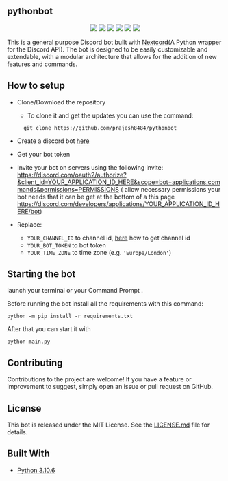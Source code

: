 ## pythonbot

<p align="center">
<a href="https://github.com/prajesh8484/pythonbot"><img src="https://img.shields.io/github/languages/code-size/prajesh8484/pythonbot"></a>
<a herf="https://github.com/nextcord/nextcord"><img src="https://img.shields.io/pypi/pyversions/nextcord"></a>
<a herf="https://www.codefactor.io/repository/github/prajesh8484/pythonbot"><img src="https://www.codefactor.io/repository/github/prajesh8484/pythonbot/badge"></a>
<a href="https://github.com/prajesh8484/pythonbot/commits/main"><img src="https://img.shields.io/github/last-commit/prajesh8484/pythonbot"></a>
<a href="https://github.com/prajesh8484/pythonbot/releases/"><img src="https://img.shields.io/github/v/release/prajesh8484/pythonbot"></a>
<a href="https://github.com/prajesh8484/pythonbot/blob/3229b471a5772099e285e18282439e8b061ae9ba/LICENSE.md"><img src="https://img.shields.io/github/license/prajesh8484/pythonbot"></a>
</p>

This is a general purpose Discord bot built with [Nextcord](https://github.com/nextcord/nextcord)(A Python wrapper for the Discord API). The bot is designed to be easily customizable and extendable, with a modular architecture that allows for the addition of new features and commands. 

## How to setup

* Clone/Download the repository
    * To clone it and get the updates you can use the command:
    ```
      git clone https://github.com/prajesh8484/pythonbot
    ```
* Create a discord bot [here](https://discord.com/developers/applications)
* Get your bot token
* Invite your bot on servers using the following invite:
  https://discord.com/oauth2/authorize?&client_id=YOUR_APPLICATION_ID_HERE&scope=bot+applications.commands&permissions=PERMISSIONS (
  allow necessary permissions your bot needs that it can be get at the bottom of a this
  page https://discord.com/developers/applications/YOUR_APPLICATION_ID_HERE/bot)

* Replace:
   * `YOUR_CHANNEL_ID` to channel id, [here](https://support.discord.com/hc/en-us/articles/206346498-Where-can-I-find-my-User-Server-Message-ID-) how to get channel id
   * `YOUR_BOT_TOKEN` to bot token 
   * `YOUR_TIME_ZONE` to time zone (e.g. `'Europe/London'`)
## Starting the bot

launch your terminal or your Command Prompt
.

Before running the bot install all the requirements with this command:

```
python -m pip install -r requirements.txt
```

After that you can start it with

```
python main.py
```
## Contributing
Contributions to the project are welcome! If you have a feature or improvement to suggest, simply open an issue or pull request on GitHub.

## License
This bot is released under the MIT License. See the [LICENSE.md](LICENSE.md) file for details.

## Built With

* [Python 3.10.6](https://www.python.org/downloads/release/python-3106/)
